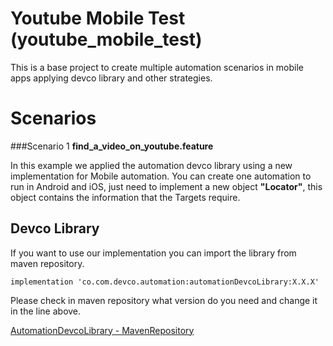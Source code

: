 # Youtube Mobile Test (youtube_mobile_test)
This is a base project to create multiple automation scenarios in mobile apps applying devco library and other strategies.

# Scenarios

###Scenario 1 **find_a_video_on_youtube.feature**

 In this example we applied the automation devco library using a new implementation for Mobile automation. You can create one automation to run in Android and iOS, just need to implement a new object **"Locator"**, this object contains the information that the Targets require.

## Devco Library
If you  want to use our implementation you can import the library from maven repository.

    implementation 'co.com.devco.automation:automationDevcoLibrary:X.X.X'
Please check in maven repository what version do you need and change it in the line above.

[AutomationDevcoLibrary - MavenRepository](https://mvnrepository.com/artifact/co.com.devco.automation/automationDevcoLibrary)